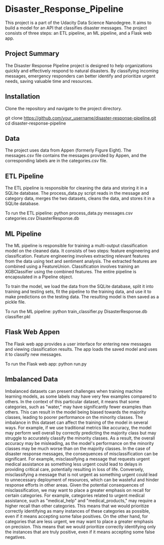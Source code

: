 # Disaster_Response_Pipeline
This project is a part of the Udacity Data Science Nanodegree. It aims to build a model for an API that classifies disaster messages. The project consists of three steps: an ETL pipeline, an ML pipeline, and a Flask web app.

## Project Summary
The Disaster Response Pipeline project is designed to help organizations quickly and effectively respond to natural disasters. By classifying incoming messages, emergency responders can better identify and prioritize urgent needs, saving valuable time and resources.

## Installation
Clone the repository and navigate to the project directory.

git clone https://github.com/your_username/disaster-response-pipeline.git
cd disaster-response-pipeline

## Data
The project uses data from Appen (formerly Figure Eight). The messages.csv file contains the messages provided by Appen, and the corresponding labels are in the categories.csv file.

## ETL Pipeline
The ETL pipeline is responsible for cleaning the data and storing it in a SQLite database. The process_data.py script reads in the message and category data, merges the two datasets, cleans the data, and stores it in a SQLite database.

To run the ETL pipeline:
python process_data.py messages.csv categories.csv DisasterResponse.db

## ML Pipeline
The ML pipeline is responsible for training a multi-output classification model on the cleaned data. It consists of two steps: feature engineering and classification. Feature engineering involves extracting relevant features from the data using text and sentiment analysis. The extracted features are combined using a FeatureUnion. Classification involves training an XGBClassifier using the combined features. The entire pipeline is encapsulated in a Pipeline object.

To train the model, we load the data from the SQLite database, split it into training and testing sets, fit the pipeline to the training data, and use it to make predictions on the testing data. The resulting model is then saved as a pickle file.

To run the ML pipeline:
python train_classifier.py DisasterResponse.db classifier.pkl

## Flask Web Appen
The Flask web app provides a user interface for entering new messages and viewing classification results. The app loads the saved model and uses it to classify new messages.

To run the Flask web app:
python run.py

## Imbalanced Data
Imbalanced datasets can present challenges when training machine learning models, as some labels may have very few examples compared to others. In the context of this particular dataset, it means that some categories, such as "water," may have significantly fewer examples than others. This can result in the model being biased towards the majority classes, leading to poorer performance on the minority classes. The imbalance in this dataset can affect the training of the model in several ways. For example, if we use traditional metrics like accuracy, the model may perform well overall by correctly predicting the majority class but may struggle to accurately classify the minority classes. As a result, the overall accuracy may be misleading, as the model's performance on the minority classes may be much worse than on the majority classes.
In the case of disaster response messages, the consequences of misclassification can be significant. For example, misclassifying a message that requests urgent medical assistance as something less urgent could lead to delays in providing critical care, potentially resulting in loss of life. Conversely, misclassifying a message that is not urgent as something urgent could lead to unnecessary deployment of resources, which can be wasteful and hinder response efforts in other areas.
Given the potential consequences of misclassification, we may want to place a greater emphasis on recall for certain categories. For example, categories related to urgent medical assistance, such as "medical_help" and "medical_products," may require a higher recall than other categories. This means that we would prioritize correctly identifying as many instances of these categories as possible, even if it means accepting some false positives.
On the other hand, for categories that are less urgent, we may want to place a greater emphasis on precision. This means that we would prioritize correctly identifying only the instances that are truly positive, even if it means accepting some false negatives.
